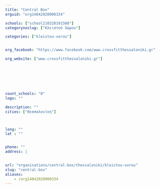 ```yaml
---
title: "Central Box"
orguid: "org14042020000334"

schools: ["school210320191508"]
categorynoslug: ["Κλειστού Χώρου"]

categories: ["kleistou-xorou"]


org_facebook: "https://www.facebook.com/www.crossfitthessaloniki.gr"

org_website: ["www.crossfitthessaloniki.gr"]







count_schools: "0"
logo: ""

description: ""
cities: ["Θεσσαλονίκη"]



long: ""
lat : ""


phone: ""
address: |
    

url: "organisations/central-box/thessaloniki/kleistou-xorou"
slug: "central-box"
aliases:
    - /org14042020000334
---
```




